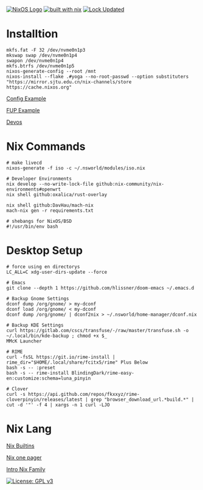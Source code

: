 [![NixOS Logo](https://img.shields.io/badge/NixOS-white?style=plat-square&logo=nixos&logoColor=5277C3)](https://shields.io/)
[![built with nix](https://img.shields.io/static/v1?logo=nixos&logoColor=white&label=&message=Built%20with%20Nix&color=41439a)](https://builtwithnix.org)
[![Lock Updated](https://img.shields.io/badge/dynamic/json?color=yellow&label=lock%20updated&query=%24[0].commit.author.date&url=https%3A%2F%2Fapi.github.com%2Frepos%2Fj0hax%2Fnixos-configurations%2Fcommits%3Fper_page%3D1%26path%3D%2Fflake.lock)](/flake.lock)

# Installtion

``` shell
mkfs.fat -F 32 /dev/nvme0n1p3
mkswap swap /dev/nvme0n1p4
swapon /dev/nvme0n1p4
mkfs.btrfs /dev/nvme0n1p5
nixos-generate-config --root /mnt
nixos-install --flake .#yoga --no-root-passwd --option substituters "https://mirror.sjtu.edu.cn/nix-channels/store https://cache.nixos.org"
```

[Config Example](https://github.com/thiagokokada/nix-configs)

[FUP Example](https://github.com/jakehamilton/config)

[Devos](https://github.com/divnix/digga/tree/main/examples/devos)

# Nix Commands

``` shell
# make livecd
nixos-generate -f iso -c ~/.nsworld/modules/iso.nix

# Developer Environments
nix develop --no-write-lock-file github:nix-community/nix-environments#openwrt
nix shell github:oxalica/rust-overlay

nix shell github:DavHau/mach-nix
mach-nix gen -r requirements.txt

# shebangs for NixOS/BSD
#!/usr/bin/env bash
```

# Desktop Setup

``` shell
# force using en directorys
LC_ALL=C xdg-user-dirs-update --force

# Emacs
git clone --depth 1 https://github.com/hlissner/doom-emacs ~/.emacs.d

# Backup Gnome Settings
dconf dump /org/gnome/ > my-dconf
dconf load /org/gnome/ < my-dconf
dconf dump /org/gnome/ | dconf2nix > ~/.nsworld/home-manager/dconf.nix

# Backup KDE Settings
curl https://gitlab.com/cscs/transfuse/-/raw/master/transfuse.sh -o ~/.local/bin/kde-backup ; chmod +x $_
MMcK Launcher

# RIME
curl -fsSL https://git.io/rime-install | rime_dir="$HOME/.local/share/fcitx5/rime" Plus Below
bash -s -- :preset
bash -s -- rime-install BlindingDark/rime-easy-en:customize:schema=luna_pinyin

# Clover
curl -s https://api.github.com/repos/fkxxyz/rime-cloverpinyin/releases/latest | grep "browser_download_url.*build.*" | cut -d '"' -f 4 | xargs -n 1 curl -LJO
```

# Nix Lang

[Nix Builtins](https://devdocs.io/nix/)

[Nix one pager](https://github.com/tazjin/nix-1p)

[Intro Nix Family](https://web.archive.org/web/20210123223258/https://ebzzry.io/en/nix/)


[![License: GPL v3](https://img.shields.io/badge/License-GPL%20v3-blue.svg)](http://www.gnu.org/licenses/gpl-3.0)
